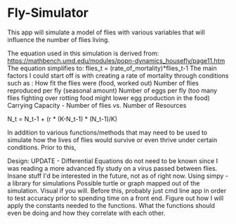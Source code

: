 # Fly-Simulator
This app will simulate a model of flies with various variables that will influence the number of flies living. 

The equation used in this simulation is derived from: https://mathbench.umd.edu/modules/popn-dynamics_housefly/page11.htm
The equation simplifies to: flies_t = (rate_of_mortality)*flies_t-1
The main factors I could start off is with creating a rate of mortality through conditions such as :
    How fit the flies were (food, worked out)
    Number of flies reproduced per fly (seasonal amount)
    Number of eggs per fly (too many flies fighting over rotting food might lower egg production in the food)
    Carrying Capacity - Number of flies vs. Number of Resources

N_t = N_t-1 + (r * (K-N_t-1) * (N_t-1)/K)
        
In addition to various functions/methods that may need to be used to simulate how the lives of flies would survive or even thrive under certain conditions. Prior to this, 

Design:
UPDATE - Differential Equations do not need to be known since I was reading a more advanced fly study on a virus passed between flies. Insane stuff I'd be interested in the future, not as of right now.
    Using simpy - a library for simulations
    Possible turtle or graph mapped out of the simulation. Visual if you will.
        Before this, probably just cmd line app in order to test accuracy prior to spending time on a front end. 
    Figure out how I will apply the constants needed to the functions. What the functions should even be doing and how they correlate with each other. 